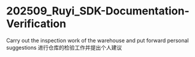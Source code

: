 # 202509_Ruyi_SDK-Documentation-Verification
Carry out the inspection work of the warehouse and put forward personal suggestions
进行仓库的检验工作并提出个人建议
